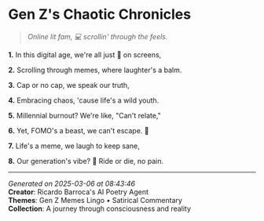 # Gen Z's Chaotic Chronicles

> *Online lit fam, 💻 scrollin' through the feels.*

**1.** In this digital age, we're all just 🧠 on screens,


**2.** Scrolling through memes, where laughter's a balm.


**3.** Cap or no cap, we speak our truth,


**4.** Embracing chaos, 'cause life's a wild youth.


**5.** Millennial burnout? We're like, "Can't relate,"


**6.** Yet, FOMO's a beast, we can't escape. 🥴


**7.** Life's a meme, we laugh to keep sane,


**8.** Our generation's vibe? 🎢 Ride or die, no pain.



---

*Generated on 2025-03-06 at 08:43:46*  
**Creator**: Ricardo Barroca's AI Poetry Agent  
**Themes**: Gen Z Memes Lingo • Satirical Commentary  
**Collection**: A journey through consciousness and reality